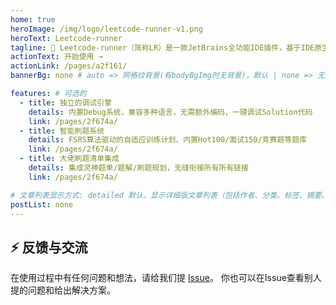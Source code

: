 ```yaml
---
home: true
heroImage: /img/logo/leetcode-runner-v1.png
heroText: Leetcode-runner
tagline: 🚀 Leetcode-runner（简称LR）是一款JetBrains全功能IDE插件，基于IDE原生交互逻辑设计，提供无缝衔接的本地刷题体验。
actionText: 开始使用 →
actionLink: /pages/a2f161/
bannerBg: none # auto => 网格纹背景(有bodyBgImg时无背景)，默认 | none => 无 | '大图地址' | background: 自定义背景样式       提示：如发现文本颜色不适应你的背景时可以到palette.styl修改$bannerTextColor变量

features: # 可选的
  - title: 独立的调试引擎
    details: 内置Debug系统，兼容多种语言，无需额外编码，一键调试Solution代码
    link: /pages/2f674a/
  - title: 智能刷题系统
    details: FSRS算法驱动的自适应训练计划、内置Hot100/面试150/竞赛题等题库
    link: /pages/2f674a/
  - title: 大佬刷题清单集成
    details: 集成灵神题单/题解/刷题规划，无缝衔接所有所有链接
    link: /pages/2f674a/

# 文章列表显示方式: detailed 默认，显示详细版文章列表（包括作者、分类、标签、摘要、分页等）| simple => 显示简约版文章列表（仅标题和日期）| none 不显示文章列表
postList: none
---
```

## ⚡ 反馈与交流

在使用过程中有任何问题和想法，请给我们提 [Issue](https://github.com/xuhuafeifei/leetcode-runner/issues)。
你也可以在Issue查看别人提的问题和给出解决方案。